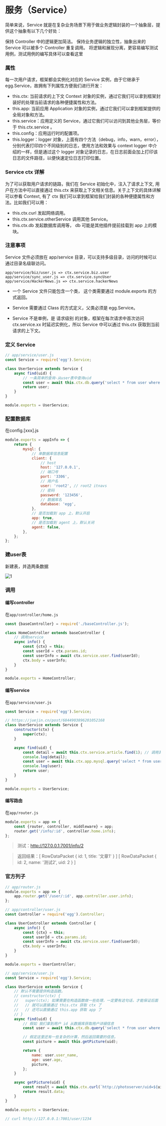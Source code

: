 # 服务（Service）

简单来说，Service 就是在复杂业务场景下用于做业务逻辑封装的一个抽象层，提供这个抽象有以下几个好处：

保持 Controller 中的逻辑更加简洁。 保持业务逻辑的独立性，抽象出来的 Service 可以被多个 Controller 重复调用。 将逻辑和展现分离，更容易编写测试用例，测试用例的编写具体可以查看这里

### 属性

每一次用户请求，框架都会实例化对应的 Service 实例，由于它继承于 egg.Service，故拥有下列属性方便我们进行开发：

- this.ctx: 当前请求的上下文 Context 对象的实例，通过它我们可以拿到框架封装好的处理当前请求的各种便捷属性和方法。
- this.app: 当前应用 Application 对象的实例，通过它我们可以拿到框架提供的全局对象和方法。
- this.service：应用定义的 Service，通过它我们可以访问到其他业务层，等价于 this.ctx.service 。
- this.config：应用运行时的配置项。
- this.logger：logger 对象，上面有四个方法（debug，info，warn，error），分别代表打印四个不同级别的日志，使用方法和效果与 context logger 中介绍的一样，但是通过这个 logger
  对象记录的日志，在日志前面会加上打印该日志的文件路径，以便快速定位日志打印位置。

### Service ctx 详解

为了可以获取用户请求的链路，我们在 Service 初始化中，注入了请求上下文, 用户在方法中可以直接通过 this.ctx 来获取上下文相关信息。关于上下文的具体详解可以参看 Context, 有了 ctx
我们可以拿到框架给我们封装的各种便捷属性和方法。比如我们可以用：

- this.ctx.curl 发起网络调用。
- this.ctx.service.otherService 调用其他 Service。
- this.ctx.db 发起数据库调用等， db 可能是其他插件提前挂载到 app 上的模块。

### 注意事项

Service 文件必须放在 app/service 目录，可以支持多级目录，访问的时候可以通过目录名级联访问。

``` shell
app/service/biz/user.js => ctx.service.biz.user
app/service/sync_user.js => ctx.service.syncUser
app/service/HackerNews.js => ctx.service.hackerNews
```

- 一个 Service 文件只能包含一个类， 这个类需要通过 module.exports 的方式返回。

- Service 需要通过 Class 的方式定义，父类必须是 egg.Service。

- Service 不是单例，是 请求级别 的对象，框架在每次请求中首次访问 ctx.service.xx 时延迟实例化，所以 Service 中可以通过 this.ctx 获取到当前请求的上下文。

### 定义 Service

```js
// app/service/user.js
const Service = require('egg').Service;

class UserService extends Service {
    async find(uid) {
        // 一条简单的查询-从user表中查询uid
        const user = await this.ctx.db.query('select * from user where uid = ?', uid);
        return user;
    }
}

module.exports = UserService;
```

### 配置数据库

在config.[xxx].js

```js
module.exports = appInfo => {
    return {
        mysql: {
            // 单数据库信息配置
            client: {
                // host
                host: '127.0.0.1',
                // 端口号
                port: '3306',
                // 用户名
                user: 'root2', // root2 itnavs
                // 密码
                password: '123456',
                // 数据库名
                database: 'egg',
            },
            // 是否加载到 app 上，默认开启
            app: true,
            // 是否加载到 agent 上，默认关闭
            agent: false,
        },
    };
};
```

### 建user表

新建表，并造两条数据

![1](../assets/img/1.png)

### 调用

#### 编写controller

在`app/controller/home.js`

```js
const {baseController} = require('./baseController.js');

class HomeController extends baseController {
    // 调用service
    async info() {
        const {ctx} = this;
        const userId = ctx.params.id;
        const userInfo = await ctx.service.user.find(userId);
        ctx.body = userInfo;
    }
}

module.exports = HomeController;
```

#### 编写service

在`app/service/user.js`

```js
const Service = require('egg').Service;

// https://juejin.cn/post/6844903896201052168
class UserService extends Service {
    constructor(ctx) {
        super(ctx);
    }

    async find(uid) {
        const detail = await this.ctx.service.article.find(1); // 调用其他serves
        console.log(detail);
        const user = await this.ctx.app.mysql.query('select * from user where uid = ?', uid);
        console.log(user);
        return user;
    }
}

module.exports = UserService;
```

#### 编写路由

在`app/router.js`

````js
module.exports = app => {
    const {router, controller, middleware} = app;
    router.get('/info/:id', controller.home.info);
};
````

> 测试：http://127.0.0.1:7001/info/2

> 返回结果：[ RowDataPacket { id: 1, title: '文章1' } ] [ RowDataPacket { id: 2, name: '测试2', uid: 2 } ]

### 官方列子

```js
// app/router.js
module.exports = app => {
    app.router.get('/user/:id', app.controller.user.info);
};

// app/controller/user.js
const Controller = require('egg').Controller;

class UserController extends Controller {
    async info() {
        const {ctx} = this;
        const userId = ctx.params.id;
        const userInfo = await ctx.service.user.find(userId);
        ctx.body = userInfo;
    }
}

module.exports = UserController;

// app/service/user.js
const Service = require('egg').Service;

class UserService extends Service {
    // 默认不需要提供构造函数。
    // constructor(ctx) {
    //   super(ctx); 如果需要在构造函数做一些处理，一定要有这句话，才能保证后面 `this.ctx`的使用。
    //   // 就可以直接通过 this.ctx 获取 ctx 了
    //   // 还可以直接通过 this.app 获取 app 了
    // }
    async find(uid) {
        // 假如 我们拿到用户 id 从数据库获取用户详细信息
        const user = await this.ctx.db.query('select * from user where uid = ?', uid);

        // 假定这里还有一些复杂的计算，然后返回需要的信息。
        const picture = await this.getPicture(uid);

        return {
            name: user.user_name,
            age: user.age,
            picture,
        };
    }

    async getPicture(uid) {
        const result = await this.ctx.curl(`http://photoserver/uid=${uid}`, {dataType: 'json'});
        return result.data;
    }
}

module.exports = UserService;

// curl http://127.0.0.1:7001/user/1234
```